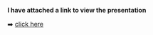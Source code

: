 **I have attached a link to view the presentation**

➡️ [click here](https://www.canva.com/design/DAF8FG-ucMY/RN_XOrS2HPBuSYB6IexmgQ/view?utm_content=DAF8FG-ucMY&utm_campaign=designshare&utm_medium=link&utm_source=viewer)
